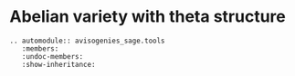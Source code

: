 # Abelian variety with theta structure

```{eval-rst} 
.. automodule:: avisogenies_sage.tools
   :members:
   :undoc-members:
   :show-inheritance:
```
